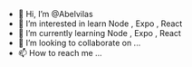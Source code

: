 - 👋 Hi, I’m @Abelvilas
- 👀 I’m interested in learn Node , Expo , React
- 🌱 I’m currently learning Node , Expo , React
- 💞️ I’m looking to collaborate on ...
- 📫 How to reach me ...

<!---
Abelvilas/Abelvilas is a ✨ special ✨ repository because its `README.md` (this file) appears on your GitHub profile.
You can click the Preview link to take a look at your changes.
--->
